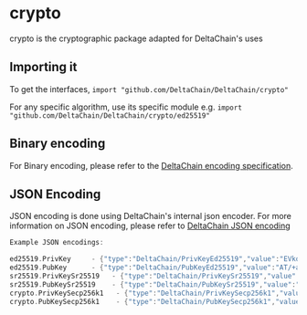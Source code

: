 # crypto

crypto is the cryptographic package adapted for DeltaChain's uses

## Importing it

To get the interfaces,
`import "github.com/DeltaChain/DeltaChain/crypto"`

For any specific algorithm, use its specific module e.g.
`import "github.com/DeltaChain/DeltaChain/crypto/ed25519"`

## Binary encoding

For Binary encoding, please refer to the [DeltaChain encoding specification](https://github.com/DeltaChain/DeltaChain/blob/v0.34.x/spec/core/encoding.md).

## JSON Encoding

JSON encoding is done using DeltaChain's internal json encoder. For more information on JSON encoding, please refer to [DeltaChain JSON encoding](https://github.com/DeltaChain/DeltaChain/blob/ccc990498df70f5a3df06d22476c9bb83812cbe3/libs/json/doc.go)

```go
Example JSON encodings:

ed25519.PrivKey     - {"type":"DeltaChain/PrivKeyEd25519","value":"EVkqJO/jIXp3rkASXfh9YnyToYXRXhBr6g9cQVxPFnQBP/5povV4HTjvsy530kybxKHwEi85iU8YL0qQhSYVoQ=="}
ed25519.PubKey      - {"type":"DeltaChain/PubKeyEd25519","value":"AT/+aaL1eB0477Mud9JMm8Sh8BIvOYlPGC9KkIUmFaE="}
sr25519.PrivKeySr25519   - {"type":"DeltaChain/PrivKeySr25519","value":"xtYVH8UCIqfrY8FIFc0QEpAEBShSG4NT0zlEOVSZ2w4="}
sr25519.PubKeySr25519    - {"type":"DeltaChain/PubKeySr25519","value":"8sKBLKQ/OoXMcAJVxBqz1U7TyxRFQ5cmliuHy4MrF0s="}
crypto.PrivKeySecp256k1   - {"type":"DeltaChain/PrivKeySecp256k1","value":"zx4Pnh67N+g2V+5vZbQzEyRerX9c4ccNZOVzM9RvJ0Y="}
crypto.PubKeySecp256k1    - {"type":"DeltaChain/PubKeySecp256k1","value":"A8lPKJXcNl5VHt1FK8a244K9EJuS4WX1hFBnwisi0IJx"}
```
